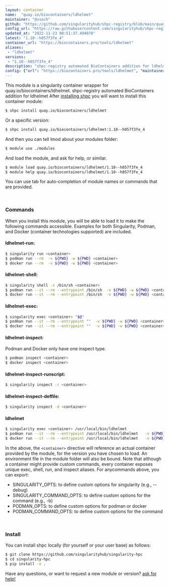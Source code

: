 ```yaml
---
layout: container
name:  "quay.io/biocontainers/ldhelmet"
maintainer: "@vsoch"
github: "https://github.com/singularityhub/shpc-registry/blob/main/quay.io/biocontainers/ldhelmet/container.yaml"
config_url: "https://raw.githubusercontent.com/singularityhub/shpc-registry/main/quay.io/biocontainers/ldhelmet/container.yaml"
updated_at: "2022-11-23 00:51:37.494078"
latest: "1.10--h057f3fe_4"
container_url: "https://biocontainers.pro/tools/ldhelmet"
aliases:
 - "ldhelmet"
versions:
 - "1.10--h057f3fe_4"
description: "shpc-registry automated BioContainers addition for ldhelmet"
config: {"url": "https://biocontainers.pro/tools/ldhelmet", "maintainer": "@vsoch", "description": "shpc-registry automated BioContainers addition for ldhelmet", "latest": {"1.10--h057f3fe_4": "sha256:8f72a7b2974aa2501d080b49c523ccde29785004a24d60566f96654255c853f7"}, "tags": {"1.10--h057f3fe_4": "sha256:8f72a7b2974aa2501d080b49c523ccde29785004a24d60566f96654255c853f7"}, "docker": "quay.io/biocontainers/ldhelmet", "aliases": {"ldhelmet": "/usr/local/bin/ldhelmet"}}
---
```


This module is a singularity container wrapper for quay.io/biocontainers/ldhelmet.
shpc-registry automated BioContainers addition for ldhelmet
After [installing shpc](#install) you will want to install this container module:


```bash
$ shpc install quay.io/biocontainers/ldhelmet
```

Or a specific version:

```bash
$ shpc install quay.io/biocontainers/ldhelmet:1.10--h057f3fe_4
```

And then you can tell lmod about your modules folder:

```bash
$ module use ./modules
```

And load the module, and ask for help, or similar.

```bash
$ module load quay.io/biocontainers/ldhelmet/1.10--h057f3fe_4
$ module help quay.io/biocontainers/ldhelmet/1.10--h057f3fe_4
```

You can use tab for auto-completion of module names or commands that are provided.

<br>

### Commands

When you install this module, you will be able to load it to make the following commands accessible.
Examples for both Singularity, Podman, and Docker (container technologies supported) are included.

#### ldhelmet-run:

```bash
$ singularity run <container>
$ podman run --rm  -v ${PWD} -w ${PWD} <container>
$ docker run --rm  -v ${PWD} -w ${PWD} <container>
```

#### ldhelmet-shell:

```bash
$ singularity shell -s /bin/sh <container>
$ podman run --it --rm --entrypoint /bin/sh  -v ${PWD} -w ${PWD} <container>
$ docker run --it --rm --entrypoint /bin/sh  -v ${PWD} -w ${PWD} <container>
```

#### ldhelmet-exec:

```bash
$ singularity exec <container> "$@"
$ podman run --it --rm --entrypoint ""  -v ${PWD} -w ${PWD} <container> "$@"
$ docker run --it --rm --entrypoint ""  -v ${PWD} -w ${PWD} <container> "$@"
```

#### ldhelmet-inspect:

Podman and Docker only have one inspect type.

```bash
$ podman inspect <container>
$ docker inspect <container>
```

#### ldhelmet-inspect-runscript:

```bash
$ singularity inspect -r <container>
```

#### ldhelmet-inspect-deffile:

```bash
$ singularity inspect -d <container>
```


#### ldhelmet

```bash
$ singularity exec <container> /usr/local/bin/ldhelmet
$ podman run --it --rm --entrypoint /usr/local/bin/ldhelmet   -v ${PWD} -w ${PWD} <container> -c " $@"
$ docker run --it --rm --entrypoint /usr/local/bin/ldhelmet   -v ${PWD} -w ${PWD} <container> -c " $@"
```



In the above, the `<container>` directive will reference an actual container provided
by the module, for the version you have chosen to load. An environment file in the
module folder will also be bound. Note that although a container
might provide custom commands, every container exposes unique exec, shell, run, and
inspect aliases. For anycommands above, you can export:

 - SINGULARITY_OPTS: to define custom options for singularity (e.g., --debug)
 - SINGULARITY_COMMAND_OPTS: to define custom options for the command (e.g., -b)
 - PODMAN_OPTS: to define custom options for podman or docker
 - PODMAN_COMMAND_OPTS: to define custom options for the command

<br>

### Install

You can install shpc locally (for yourself or your user base) as follows:

```bash
$ git clone https://github.com/singularityhub/singularity-hpc
$ cd singularity-hpc
$ pip install -e .
```

Have any questions, or want to request a new module or version? [ask for help!](https://github.com/singularityhub/singularity-hpc/issues)